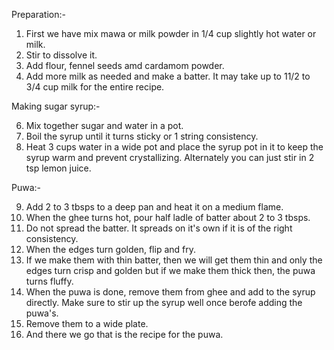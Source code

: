 Preparation:-

1. First we have mix mawa or milk powder in 1/4 cup slightly hot water or milk.
2. Stir to dissolve it.
3. Add flour, fennel seeds amd cardamom powder.
4. Add more milk as needed and make a batter. It may take up to 11/2 to 3/4 cup milk for the entire recipe.

Making sugar syrup:-

6. Mix together sugar and water in a pot.
7. Boil the syrup until it turns sticky or 1 string consistency.
8. Heat 3 cups water in a wide pot and place the syrup pot in  it to keep the syrup  warm and prevent crystallizing. Alternately you can just stir in 2 tsp lemon juice.

Puwa:-

9. Add 2 to 3 tbsps to a deep pan and heat it on a medium flame.
10. When the ghee turns hot, pour half ladle of batter about 2 to 3 tbsps.
11. Do not spread the batter. It spreads on it's own if it is of the right consistency.
12. When the edges turn golden, flip and fry.
13. If we make them with thin batter, then we will get them thin and only the edges turn crisp and golden but if we make them thick then, the puwa turns fluffy.
14. When the puwa is done, remove them from ghee and add to the syrup directly. Make sure to stir up the syrup well once berofe adding the puwa's.
15. Remove them to a wide plate.
16. And there we go that is the recipe for the puwa.